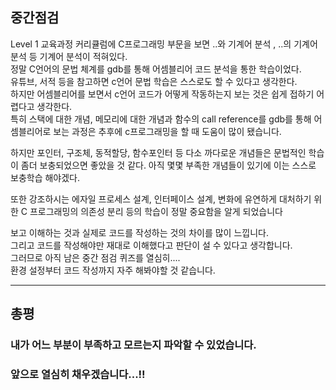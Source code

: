 ## 중간점검
Level 1 교육과정 커리큘럼에 C프로그래밍 부문을 보면 ..와 기계어 분석 , ..의 기계어 분석 등 기계어 분석이 적혀있다.  
정말 C언어의 문법 체계를 gdb를 통해 어셈블리어 코드 분석을 통한 학습이었다.  
유튜브, 서적 등을 참고하면 c언어 문법 학습은 스스로도 할 수 있다고 생각한다.  
하지만 어셈블리어를 보면서 c언어 코드가 어떻게 작동하는지 보는 것은 쉽게 접하기 어렵다고 생각한다.  
특히 스택에 대한 개념, 메모리에 대한 개념과 함수의 call reference를 gdb를 통해 어셈블리어로 보는 과정은 추후에 c프로그래밍을 할 때 도움이 많이 됐습니다.

하지만 포인터, 구조체, 동적할당, 함수포인터 등 다소 까다로운 개념들은 문법적인 학습이 좀더 보충되었으면 좋았을 것 같다. 아직 몇몇 부족한 개념들이 있기에 이는 스스로 보충학습 해야겠다. 

또한 강조하시는 에자일 프로세스 설계, 인터페이스 설계, 변화에 유연하게 대처하기 위한 C 프로그래밍의 의존성 분리 등의 학습이 정말 중요함을 알게 되었습니다


보고 이해하는 것과 실제로 코드를 작성하는 것의 차이를 많이 느낍니다.  
그리고 코드를 작성해야만 재대로 이해했다고 판단이 설 수 있다고 생각합니다.  
그러므로 아직 남은 중간 점검 퀴즈를 열심히....  
환경 설정부터 코드 작성까지 자주 해봐야할 것 같습니다.

---
## 총평
### 내가 어느 부분이 부족하고 모르는지 파악할 수 있었습니다.  
### 앞으로 열심히 채우겠습니다...!!   
